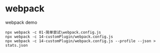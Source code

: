 # webpack
webpack demo


```
npx webpack -c 01-简单尝试\webpack.config.js
npx webpack -c 14-customPlugin/webpack.config.js
npx webpack -c 14-customPlugin/webpack.config.js --profile --json > stats.json
```
